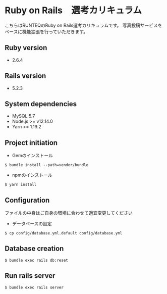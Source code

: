 # Ruby on Rails　選考カリキュラム

こちらはRUNTEQのRuby on Rails選考カリキュラムです。
写真投稿サービスをベースに機能拡張を行っていただきます。

## Ruby version

* 2.6.4

## Rails version

* 5.2.3

## System dependencies

* MySQL 5.7
* Node.js >= v12.14.0
* Yarn >= 1.19.2

## Project initiation

* Gemのインストール

```
$ bundle install --path=vendor/bundle
```

* npmのインストール

```
$ yarn install
```

## Configuration

ファイルの中身はご自身の環境に合わせて適宜変更してください

* データベースの設定

```
$ cp config/database.yml.default config/database.yml
```


## Database creation

```
$ bundle exec rails db:reset
```

## Run rails server

```
$ bundle exec rails server
```
